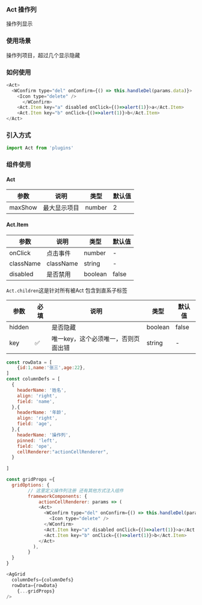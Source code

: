 



### Act  操作列

操作列显示

### 使用场景

操作列项目，超过几个显示隐藏

### 如何使用

```javascript
<Act>
  <WConfirm type="del" onConfirm={() => this.handleDel(params.data)}>
    <Icon type="delete" />
      </WConfirm>
	<Act.Item key="a" disabled onClick={()=>alert(1)}>a</Act.Item>
	<Act.Item key="b" onClick={()=>alert(1)}>b</Act.Item>
</Act>
```

### 引入方式

```javascript
import Act from 'plugins'
```

### 组件使用

#### Act

| 参数    | 说明         | 类型   | 默认值 |
| ------- | ------------ | ------ | ------ |
| maxShow | 最大显示项目 | number | 2      |

#### Act.Item

| 参数      | 说明      | 类型    | 默认值 |
| --------- | --------- | ------- | ------ |
| onClick   | 点击事件  | number  | -      |
| className | className | string  | -      |
| disabled  | 是否禁用  | boolean | false  |

`Act.children`这是针对所有被Act 包含到直系子标签

| 参数   | 必填 | 说明                                | 类型    | 默认值 |
| ------ | ---- | ----------------------------------- | ------- | ------ |
| hidden |      | 是否隐藏                            | boolean | false  |
| key    | ✅    | 唯一key，这个必须唯一，否则页面出错 | string  | -      |

```javascript
const rowData = [
    {id:1,name:'张三',age:22},
]
const columnDefs = [
  {
    headerName: '姓名',
    align: 'right',
    field: 'name',
  },{
    headerName: '年龄',
    align: 'right',
    field: 'age',
  },{
    headerName: '操作列',
    pinned:	'left',
    field: 'ope',
    cellRenderer:"actionCellRenderer",
  }
  
]

const gridProps ={
  gridOptions: {
        // 这里定义操作列注册 还有其他方式注入组件
        frameworkComponents: {
            actionCellRenderer: params => (
            <Act>
              <WConfirm type="del" onConfirm={() => this.handleDel(params.data)}>
                <Icon type="delete" />
              </WConfirm>
              <Act.Item key="a" disabled onClick={()=>alert(1)}>a</Act.Item>
              <Act.Item key="b" onClick={()=>alert(1)}>b</Act.Item>
            </Act>
          ),
        }
  }
}

<AgGrid
  columnDefs={columnDefs}
  rowData={rowData}
	{...gridProps}
/> 
```

